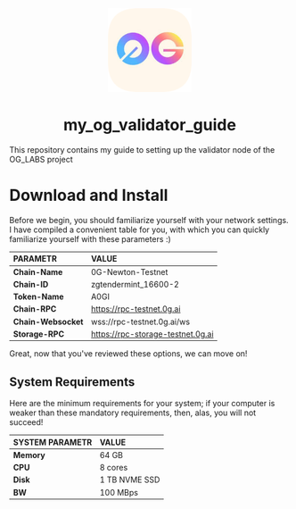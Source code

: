 <div align=center>
  <img src="https://github.com/TempGROX/TempGROX/blob/main/src/photos/rounded-in-photoretrica.png" width="150">
</div>

<h1 align=center>my_og_validator_guide</h1>
This repository contains my guide to setting up the validator node of the OG_LABS project
<br>


# Download and Install
Before we begin, you should familiarize yourself with your network settings. I have compiled a convenient table for you, with which you can quickly familiarize yourself with these parameters :)

|PARAMETR|VALUE|
|:-------|:----|
|**Chain-Name**|0G-Newton-Testnet|
|**Chain-ID**|zgtendermint_16600-2|
|**Token-Name**|A0GI|
|**Chain-RPC**|https://rpc-testnet.0g.ai|
|**Chain-Websocket**|wss://rpc-testnet.0g.ai/ws|
|**Storage-RPC**|https://rpc-storage-testnet.0g.ai|

Great, now that you've reviewed these options, we can move on!

## System Requirements
Here are the minimum requirements for your system; if your computer is weaker than these mandatory requirements, then, alas, you will not succeed!

|SYSTEM PARAMETR|VALUE|
|:--------------|:----|
|**Memory**|64 GB|
|**CPU**|8 cores|
|**Disk**|1 TB NVME SSD|
|**BW**|100 MBps|
